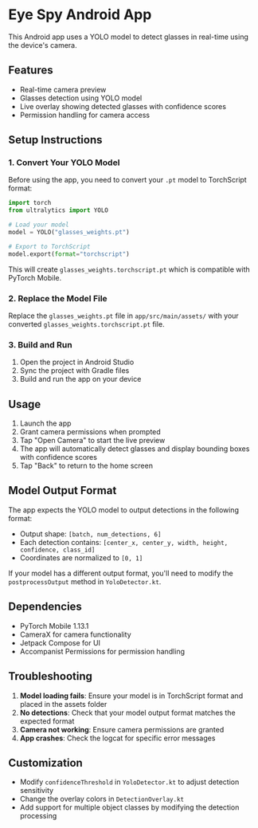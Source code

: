 # Eye Spy Android App

This Android app uses a YOLO model to detect glasses in real-time using the device's camera.

## Features

- Real-time camera preview
- Glasses detection using YOLO model
- Live overlay showing detected glasses with confidence scores
- Permission handling for camera access

## Setup Instructions

### 1. Convert Your YOLO Model

Before using the app, you need to convert your `.pt` model to TorchScript format:

```python
import torch
from ultralytics import YOLO

# Load your model
model = YOLO("glasses_weights.pt")

# Export to TorchScript
model.export(format="torchscript")
```

This will create `glasses_weights.torchscript.pt` which is compatible with PyTorch Mobile.

### 2. Replace the Model File

Replace the `glasses_weights.pt` file in `app/src/main/assets/` with your converted `glasses_weights.torchscript.pt` file.

### 3. Build and Run

1. Open the project in Android Studio
2. Sync the project with Gradle files
3. Build and run the app on your device

## Usage

1. Launch the app
2. Grant camera permissions when prompted
3. Tap "Open Camera" to start the live preview
4. The app will automatically detect glasses and display bounding boxes with confidence scores
5. Tap "Back" to return to the home screen

## Model Output Format

The app expects the YOLO model to output detections in the following format:
- Output shape: `[batch, num_detections, 6]`
- Each detection contains: `[center_x, center_y, width, height, confidence, class_id]`
- Coordinates are normalized to `[0, 1]`

If your model has a different output format, you'll need to modify the `postprocessOutput` method in `YoloDetector.kt`.

## Dependencies

- PyTorch Mobile 1.13.1
- CameraX for camera functionality
- Jetpack Compose for UI
- Accompanist Permissions for permission handling

## Troubleshooting

1. **Model loading fails**: Ensure your model is in TorchScript format and placed in the assets folder
2. **No detections**: Check that your model output format matches the expected format
3. **Camera not working**: Ensure camera permissions are granted
4. **App crashes**: Check the logcat for specific error messages

## Customization

- Modify `confidenceThreshold` in `YoloDetector.kt` to adjust detection sensitivity
- Change the overlay colors in `DetectionOverlay.kt`
- Add support for multiple object classes by modifying the detection processing 